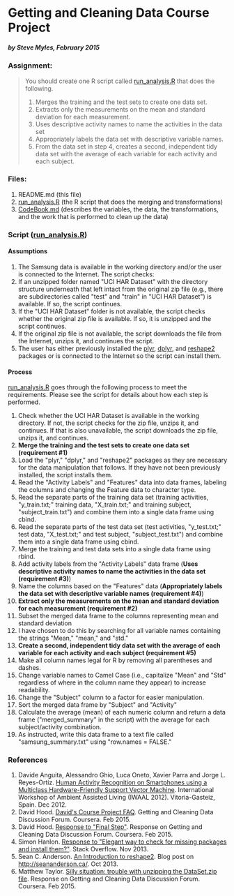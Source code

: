 # Getting and Cleaning Data Course Project
##### by Steve Myles, February 2015

### Assignment:
> You should create one R script called [run_analysis.R](https://github.com/scumdogsteev/datasciencecoursera/blob/master/getting-and-cleaning-data/run_analysis.R) that does the following. 
> 
> 1. Merges the training and the test sets to create one data set.
> 2. Extracts only the measurements on the mean and standard deviation for each measurement. 
> 3. Uses descriptive activity names to name the activities in the data set
> 4. Appropriately labels the data set with descriptive variable names. 
> 5. From the data set in step 4, creates a second, independent tidy data set with the average of each variable for each activity and each subject.

### Files:

1. README.md (this file)
2. [run_analysis.R](https://github.com/scumdogsteev/getting-and-cleaning-data/blob/master/run_analysis.R) (the R script that does the merging and transformations)
3. [CodeBook.md](https://github.com/scumdogsteev/getting-and-cleaning-data/blob/master/CodeBook.md) (describes the variables, the data, the transformations, and the work that is performed to clean up the data)

### Script ([run_analysis.R](https://github.com/scumdogsteev/getting-and-cleaning-data/blob/master/run_analysis.R))

#### Assumptions

1. The Samsung data is available in the working directory and/or the user is connected to the Internet.  The script checks:
  1. If an unzipped folder named "UCI HAR Dataset" with the directory structure underneath that left intact from the original zip file (e.g., there are subdirectories called "test" and "train" in "UCI HAR Dataset") is available.  If so, the script continues.
  2. If the "UCI HAR Dataset" folder is not available, the script checks whether the original zip file is available.  If so, it is unzipped and the script continues.
  3. If the original zip file is not available, the script downloads the file from the Internet, unzips it, and continues the script.
2. The user has either previously installed the [plyr](http://cran.r-project.org/web/packages/plyr/index.html),  [dplyr](http://cran.r-project.org/web/packages/dplyr/index.html), and [reshape2](http://cran.r-project.org/web/packages/reshape2/index.html) packages or is connected to the Internet so the script can install them.

#### Process

[run_analysis.R](https://github.com/scumdogsteev/getting-and-cleaning-data/blob/master/run_analysis.R) goes through the following process to meet the requirements.  Please see the script for details about how each step is performed.

1.  Check whether the UCI HAR Dataset is available in the working directory.  If not, the script checks for the zip file, unzips it, and continues.  If that is also unavailable, the script downloads the zip file, unzips it, and continues.
2. **Merge the training and the test sets to create one data set (requirement #1)**
  1. Load the "plyr," "dplyr," and "reshape2" packages as they are necessary for the data manipulation that follows.  If they have not been previously installed, the script installs them.
  2. Read the "Activity Labels" and "Features" data into data frames, labeling the columns and changing the Feature data to character type.
  3. Read the separate parts of the training data set (training activities, "y_train.txt;" training data, "X_train.txt;" and training subject, "subject_train.txt") and combine them into a single data frame using cbind.
  4. Read the separate parts of the test data set (test activities, "y_test.txt;" test data, "X_test.txt;" and test subject, "subject_test.txt") and combine them into a single data frame using cbind.
  5. Merge the training and test data sets into a single data frame using rbind.
  6. Add activity labels from the "Activity Labels" data frame (**Uses descriptive activity names to name the activities in the data set (requirement #3)**)
  7. Name the columns based on the "Features" data (**Appropriately labels the data set with descriptive variable names (requirement #4)**)
3. **Extract only the measurements on the mean and standard deviation for each measurement (requirement #2)**
  1. Subset the merged data frame to the columns representing mean and standard deviation
  2. I have chosen to do this by searching for all variable names containing the strings "Mean," "mean," and "std."
4. **Create a second, independent tidy data set with the average of each variable for each activity and each subject (requirement #5)**
  1. Make all column names legal for R by removing all parentheses and dashes.
  2. Change variable names to Camel Case (i.e., capitalize "Mean" and "Std" regardless of where in the column name they appear) to increase readability.
  3. Change the "Subject" column to a factor for easier manipulation.
  4. Sort the merged data frame by "Subject" and "Activity"
  5. Calculate the average (mean) of each numeric column and return a data frame ("merged_summary" in the script) with the average for each subject/activity combination.
  6. As instructed, write this data frame to a text file called "samsung_summary.txt" using "row.names = FALSE."

### References

1. Davide Anguita, Alessandro Ghio, Luca Oneto, Xavier Parra and Jorge L. Reyes-Ortiz. [Human Activity Recognition on Smartphones using a Multiclass Hardware-Friendly Support Vector Machine](https://archive.ics.uci.edu/ml/datasets/Human+Activity+Recognition+Using+Smartphones). International Workshop of Ambient Assisted Living (IWAAL 2012). Vitoria-Gasteiz, Spain. Dec 2012.
2. David Hood.  [David's Course Project FAQ](https://class.coursera.org/getdata-011/forum/thread?thread_id=69).  Getting and Cleaning Data Discussion Forum.  Coursera.  Feb 2015.
3. David Hood.  [Response to "Final Step"](https://class.coursera.org/getdata-011/forum/thread?thread_id=169#post-807).  Response on Getting and Cleaning Data Discussion Forum.  Coursera.  Feb 2015.
4. Simon Hanlon. [Response to "Elegant way to check for missing packages and install them?"](http://stackoverflow.com/a/19870272). Stack Overflow. Nov 2013.
5. Sean C. Anderson. [An Introduction to reshape2](http://seananderson.ca/2013/10/19/reshape.html).  Blog post on http://seananderson.ca/. Oct 2013.
6. Matthew Taylor. [Silly situation: trouble with unzipping the DataSet.zip file](https://class.coursera.org/getdata-011/forum/thread?thread_id=270#post-1270).  Response on Getting and Cleaning Data Discussion Forum.  Coursera.  Feb 2015.
